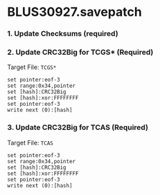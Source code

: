 # BLUS30927.savepatch

### 1.  Update Checksums (required)
### 2. Update CRC32Big for TCGS* (Required)

Target File: `TCGS*`

```
set pointer:eof-3
set range:0x34,pointer
set [hash]:CRC32Big
set [hash]:xor:FFFFFFFF
set pointer:eof-3
write next (0):[hash]
```

### 3. Update CRC32Big for TCAS (Required)

Target File: `TCAS`

```
set pointer:eof-3
set range:0x34,pointer
set [hash]:CRC32Big
set [hash]:xor:FFFFFFFF
set pointer:eof-3
write next (0):[hash]
```

